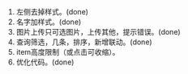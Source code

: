 1. 左侧去掉样式。(done)
2. 名字加样式。(done)
3. 图片上传只可选图片，上传其他，提示错误。(done)
4. 查询筛选，几条，排序，新增联动。(done)
5. item高度限制（或点击可收缩）。
6. 优化代码。(done)
